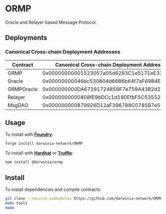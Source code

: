 # ORMP
Oracle and Relayer based Message Protocol.

## Deployments
### Canonical Cross-chain Deployment Addresses
|  Contract  |  Canonical Cross-chain Deployment Address  |
|------------|--------------------------------------------|
| ORMP       | 0x00000000001523057a05d6293C1e5171eE33eE0A |
| Oracle     | 0x00000000046bc530804d66B6b64f7aF69B4E4E81 |
| ORMPOracle | 0x000000000DA67291724858F7e759A43B2d23225e |
| Relayer    | 0x0000000000808fE9bDCc1d180EfbF5C53552a6b1 |
| MsgDAO     | 0x000000000879926D12aF396788C0785B7e581e53 |

## Usage
To install with [**Foundry**](https://github.com/gakonst/foundry):
```sh
forge install darwinia-network/ORMP
```

To install with [**Hardhat**](https://github.com/nomiclabs/hardhat) or [**Truffle**](https://github.com/trufflesuite/truffle):
```sh
npm install @darwinia/ormp
```

## Install 
To install dependencies and compile contracts:
```sh
git clone --recurse-submodules https://github.com/darwinia-network/ORMP.git && cd ORMP
make tools
make
```
